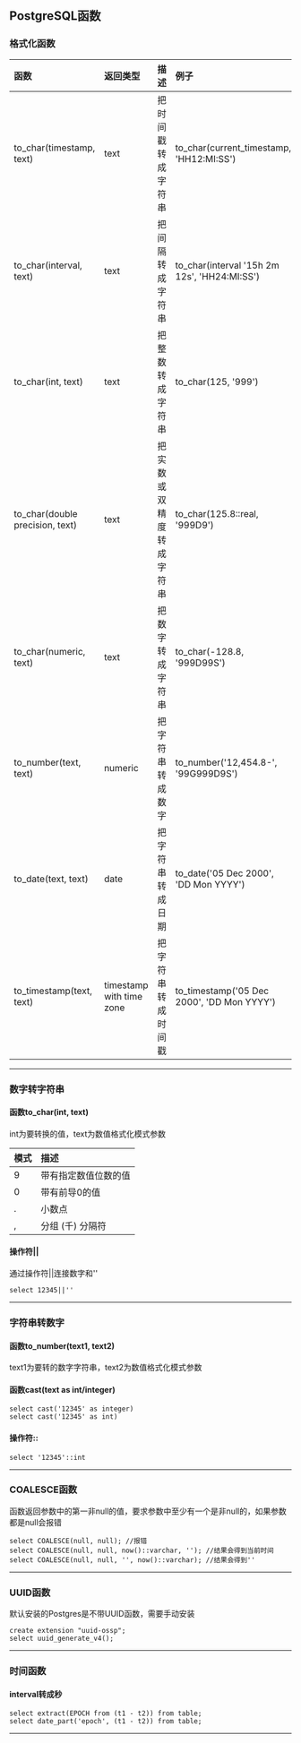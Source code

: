 ## PostgreSQL函数

### 格式化函数
函数|返回类型|描述|例子
:--|:--|:--|:--
to_char(timestamp, text)|text|把时间戳转成字符串|to_char(current_timestamp, 'HH12:MI:SS')
to_char(interval, text)|text|把间隔转成字符串|to_char(interval '15h 2m 12s', 'HH24:MI:SS')
to_char(int, text)|text|把整数转成字符串|to_char(125, '999')
to_char(double precision, text)|text|把实数或双精度转成字符串|to_char(125.8::real, '999D9')
to_char(numeric, text)|text|把数字转成字符串|to_char(-128.8, '999D99S')
to_number(text, text)|numeric|把字符串转成数字|to_number('12,454.8-', '99G999D9S')
to_date(text, text)|date|把字符串转成日期|to_date('05 Dec 2000', 'DD Mon YYYY')
to_timestamp(text, text)|timestamp with time zone|把字符串转成时间戳|to_timestamp('05 Dec 2000', 'DD Mon YYYY')

***

### 数字转字符串
#### 函数to_char(int, text)
int为要转换的值，text为数值格式化模式参数

模式|描述
:--|:--
9|带有指定数值位数的值
0|带有前导0的值
.|小数点
,|分组 (千) 分隔符

#### 操作符||
通过操作符||连接数字和''
```
select 12345||''
```
***

### 字符串转数字
#### 函数to_number(text1, text2)
text1为要转的数字字符串，text2为数值格式化模式参数
#### 函数cast(text as int/integer)
```
select cast('12345' as integer)
select cast('12345' as int)
```
#### 操作符::
```
select '12345'::int
```
***

### COALESCE函数
函数返回参数中的第一非null的值，要求参数中至少有一个是非null的，如果参数都是null会报错
```
select COALESCE(null, null); //报错
select COALESCE(null, null, now()::varchar, ''); //结果会得到当前时间
select COALESCE(null, null, '', now()::varchar); //结果会得到''
```
***

### UUID函数
默认安装的Postgres是不带UUID函数，需要手动安装
```
create extension "uuid-ossp";
select uuid_generate_v4();
```
***

### 时间函数
#### interval转成秒
```
select extract(EPOCH from (t1 - t2)) from table;
select date_part('epoch', (t1 - t2)) from table;
```
***
